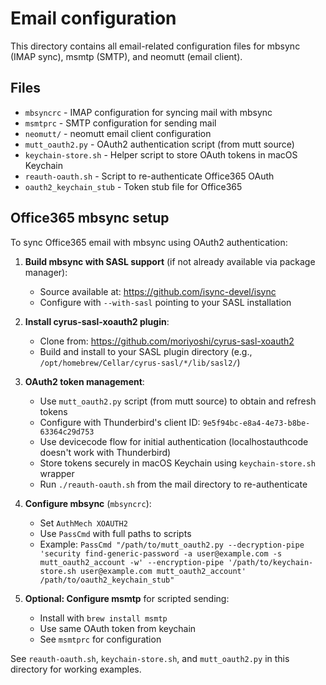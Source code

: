 # Email configuration

This directory contains all email-related configuration files for mbsync (IMAP
sync), msmtp (SMTP), and neomutt (email client).

## Files

- `mbsyncrc` - IMAP configuration for syncing mail with mbsync
- `msmtprc` - SMTP configuration for sending mail
- `neomutt/` - neomutt email client configuration
- `mutt_oauth2.py` - OAuth2 authentication script (from mutt source)
- `keychain-store.sh` - Helper script to store OAuth tokens in macOS Keychain
- `reauth-oauth.sh` - Script to re-authenticate Office365 OAuth
- `oauth2_keychain_stub` - Token stub file for Office365

## Office365 mbsync setup

To sync Office365 email with mbsync using OAuth2 authentication:

1. **Build mbsync with SASL support** (if not already available via package
   manager):

   - Source available at: https://github.com/isync-devel/isync
   - Configure with `--with-sasl` pointing to your SASL installation

2. **Install cyrus-sasl-xoauth2 plugin**:

   - Clone from: https://github.com/moriyoshi/cyrus-sasl-xoauth2
   - Build and install to your SASL plugin directory (e.g.,
     `/opt/homebrew/Cellar/cyrus-sasl/*/lib/sasl2/`)

3. **OAuth2 token management**:

   - Use `mutt_oauth2.py` script (from mutt source) to obtain and refresh tokens
   - Configure with Thunderbird's client ID:
     `9e5f94bc-e8a4-4e73-b8be-63364c29d753`
   - Use devicecode flow for initial authentication (localhostauthcode doesn't
     work with Thunderbird)
   - Store tokens securely in macOS Keychain using `keychain-store.sh` wrapper
   - Run `./reauth-oauth.sh` from the mail directory to re-authenticate

4. **Configure mbsync** (`mbsyncrc`):

   - Set `AuthMech XOAUTH2`
   - Use `PassCmd` with full paths to scripts
   - Example:
     `PassCmd "/path/to/mutt_oauth2.py --decryption-pipe 'security find-generic-password -a user@example.com -s mutt_oauth2_account -w' --encryption-pipe '/path/to/keychain-store.sh user@example.com mutt_oauth2_account' /path/to/oauth2_keychain_stub"`

5. **Optional: Configure msmtp** for scripted sending:
   - Install with `brew install msmtp`
   - Use same OAuth token from keychain
   - See `msmtprc` for configuration

See `reauth-oauth.sh`, `keychain-store.sh`, and `mutt_oauth2.py` in this
directory for working examples.
